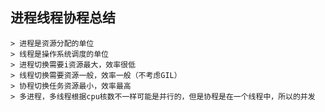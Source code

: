 ## 进程线程协程总结
    > 进程是资源分配的单位
    > 线程是操作系统调度的单位
    > 进程切换需要i资源最大，效率很低
    > 线程切换需要资源一般，效率一般（不考虑GIL）
    > 协程切换任务资源最小，效率最高
    > 多进程，多线程根据cpu核数不一样可能是并行的，但是协程是在一个线程中，所以的并发
